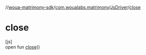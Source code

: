 //[woua-matrimony-sdk](../../../index.md)/[com.woualabs.matrimony](../index.md)/[JsDriver](index.md)/[close](close.md)

# close

[js]\
open fun [close](close.md)()
